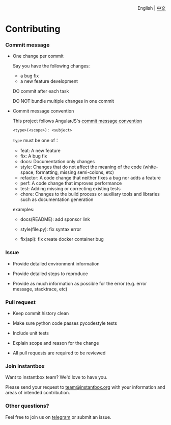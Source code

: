 <p align="right">English | <a href="./docs/CONTRIBUTING-zh.md">中文</a></p>

# Contributing

### Commit message

* One change per commit

  Say you have the following changes:

  * a bug fix
  * a new feature development

  DO commit after each task

  DO NOT bundle multiple changes in one commit

* Commit message convention

  This project follows AngularJS's [commit message convention](https://github.com/angular/angular.js/blob/master/DEVELOPERS.md#-git-commit-guidelines)

  `<type>(<scope>): <subject>`

  `type` must be one of：
    * feat: A new feature
    * fix: A bug fix
    * docs: Documentation only changes
    * style: Changes that do not affect the meaning of the code (white-space, formatting, missing semi-colons, etc)
    * refactor: A code change that neither fixes a bug nor adds a feature
    * perf: A code change that improves performance
    * test: Adding missing or correcting existing tests
    * chore: Changes to the build process or auxiliary tools and libraries such as documentation generation

  examples:

    * docs(README): add sponsor link

    * style(file.py): fix syntax error

    * fix(api): fix create docker container bug


### Issue

* Provide detailed environment information

* Provide detailed steps to reproduce

* Provide as much information as possible for the error (e.g. error message, stacktrace, etc)


### Pull request

* Keep commit history clean

* Make sure python code passes pycodestyle tests

* Include unit tests

* Explain scope and reason for the change

* All pull requests are required to be reviewed


### Join instantbox

Want to instantbox team? We'd love to have you.

Please send your request to team@instantbox.org with your information and areas of intended contribution.


### Other questions?

Feel free to join us on [telegram](https://t.me/joinchat/HtYtxRSerOwrMLg_2_wZTQ) or submit an issue.
